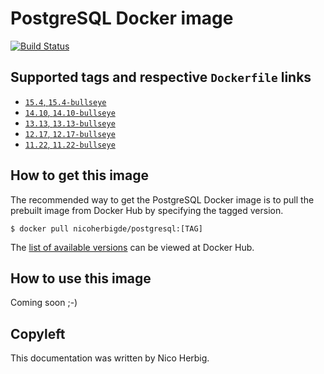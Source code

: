 # PostgreSQL Docker image

[![Build Status](https://github.com/nicoherbigio/docker-postgresql/actions/workflows/build-docker-images.yml/badge.svg)](https://github.com/nicoherbigio/docker-postgresql/actions/workflows/build-docker-images.yml)

## Supported tags and respective `Dockerfile` links

 * [`15.4`, `15.4-bullseye`](https://github.com/nicoherbigio/docker-postgresql/blob/main/15.4/debian/default/Dockerfile)
 * [`14.10`, `14.10-bullseye`](https://github.com/nicoherbigio/docker-postgresql/blob/main/14.10/debian/default/Dockerfile)
 * [`13.13`, `13.13-bullseye`](https://github.com/nicoherbigio/docker-postgresql/blob/main/13.13/debian/default/Dockerfile)
 * [`12.17`, `12.17-bullseye`](https://github.com/nicoherbigio/docker-postgresql/blob/main/12.17/debian/default/Dockerfile)
 * [`11.22`, `11.22-bullseye`](https://github.com/nicoherbigio/docker-postgresql/blob/main/11.22/debian/default/Dockerfile)

## How to get this image

The recommended way to get the PostgreSQL Docker image is to pull the prebuilt image from Docker Hub by specifying the tagged version.

```console
$ docker pull nicoherbigde/postgresql:[TAG]
```

The [list of available versions](https://hub.docker.com/r/nicoherbigde/postgresql/tags) can be viewed at Docker Hub.

## How to use this image

Coming soon ;-)

## Copyleft

This documentation was written by Nico Herbig.
